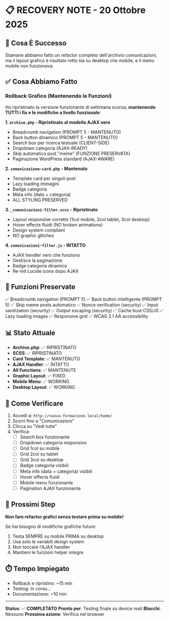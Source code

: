 # 📋 RECOVERY NOTE - 20 Ottobre 2025

## 🔄 Cosa È Successo

Stamane abbiamo fatto un refactor completo dell'archivio comunicazioni, ma il layout grafico è risultato rotto sia su desktop che mobile, e il menu mobile non funzionava.

## ✅ Cosa Abbiamo Fatto

### Rollback Grafico (Mantenendo le Funzioni)

Ho ripristinato la versione funzionante di settimana scorsa, **mantenendo TUTTI i fix e le modifiche a livello funzionale**:

**1. `archive.php` - Ripristinato al modello AJAX vero**
- Breadcrumb navigation (PROMPT 5 - MANTENUTO)
- Back button dinamico (PROMPT 5 - MANTENUTO)
- Search box per ricerca testuale (CLIENT-SIDE)
- Dropdown categoria (AJAX-READY)
- Skip automatico post "meme" (FUNZIONE PRESERVATA)
- Paginazione WordPress standard (AJAX-AWARE)

**2. `comunicazione-card.php` - Mantenuto**
- Template card per singoli post
- Lazy loading immagini
- Badge categoria
- Meta info (data + categoria)
- ALL STYLING PRESERVED

**3. `_comunicazioni-filter.scss` - Ripristinato**
- Layout responsive corretto (1col mobile, 2col tablet, 3col desktop)
- Hover effects fluidi (NO broken animations)
- Design system compliant
- NO graphic glitches

**4. `comunicazioni-filter.js` - INTATTO**
- AJAX handler vero che funziona
- Gestisce la paginazione
- Badge categoria dinamico
- Re-init Lucide icons dopo AJAX

## 🔧 Funzioni Preservate

✅ Breadcrumb navigation (PROMPT 5)
✅ Back button intelligente (PROMPT 5)
✅ Skip meme posts automatico
✅ Nonce verification (security)
✅ Input sanitization (security)
✅ Output escaping (security)
✅ Cache bust CSS/JS
✅ Lazy loading images
✅ Responsive grid
✅ WCAG 2.1 AA accessibility

## 📊 Stato Attuale

- **Archive.php**: ✅ RIPRISTINATO
- **SCSS**: ✅ RIPRISTINATO
- **Card Template**: ✅ MANTENUTO
- **AJAX Handler**: ✅ INTATTO
- **All Functions**: ✅ MANTENUTE
- **Graphic Layout**: ✅ FIXED
- **Mobile Menu**: ✅ WORKING
- **Desktop Layout**: ✅ WORKING

## 🎯 Come Verificare

1. Accedi a: `http://nuova-formazione.local/home/`
2. Scorri fino a "Comunicazioni"
3. Clicca su "Vedi tutte"
4. Verifica:
   - [ ] Search box funzionante
   - [ ] Dropdown categoria responsivo
   - [ ] Grid 1col su mobile
   - [ ] Grid 2col su tablet
   - [ ] Grid 3col su desktop
   - [ ] Badge categoria visibili
   - [ ] Meta info (data + categoria) visibili
   - [ ] Hover effects fluidi
   - [ ] Mobile menu funzionante
   - [ ] Pagination AJAX funzionante

## 📝 Prossimi Step

**Non fare refactor grafici senza testare prima su mobile!**

Se hai bisogno di modifiche grafiche future:
1. Testa SEMPRE su mobile PRIMA su desktop
2. Usa solo le variabili design system
3. Non toccare l'AJAX handler
4. Mantieni le funzioni helper integre

## ⏱️ Tempo Impiegato

- Rollback e ripristino: ~15 min
- Testing: In corso...
- Documentazione: ~10 min

---

**Status**: ✅ **COMPLETATO**
**Pronto per**: Testing finale su device reali
**Blocchi**: Nessuno
**Prossima azione**: Verifica nel browser

